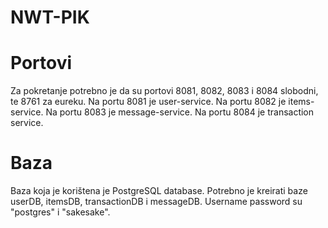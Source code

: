 # NWT-PIK

# Portovi
Za pokretanje potrebno je da su portovi 8081, 8082, 8083 i 8084 slobodni, te 8761 za eureku.
Na portu 8081 je user-service.
Na portu 8082 je items-service.
Na portu 8083 je message-service.
Na portu 8084 je transaction service.

# Baza
Baza koja je korištena je PostgreSQL database. 
Potrebno je kreirati baze userDB, itemsDB, transactionDB i messageDB.
Username  password su "postgres" i "sakesake".
